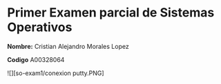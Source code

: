 # Primer Examen parcial de Sistemas Operativos 

**Nombre:** Cristian Alejandro Morales Lopez

**Codigo** A00328064

![][so-exam1/conexion putty.PNG]



